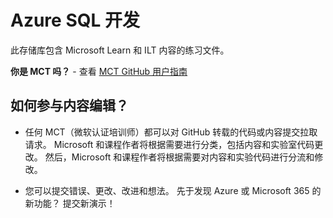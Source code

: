 # Azure SQL 开发

此存储库包含 Microsoft Learn 和 ILT 内容的练习文件。

**你是 MCT 吗？** - 查看 [MCT GitHub 用户指南](https://microsoftlearning.github.io/MCT-User-Guide/)

## 如何参与内容编辑？

- 任何 MCT（微软认证培训师）都可以对 GitHub 转载的代码或内容提交拉取请求。 Microsoft 和课程作者将根据需要进行分类，包括内容和实验室代码更改。
然后，Microsoft 和课程作者将根据需要对内容和实验代码进行分流和修改。

- 您可以提交错误、更改、改进和想法。 先于发现 Azure 或 Microsoft 365 的新功能？ 提交新演示！
